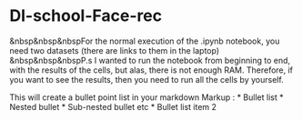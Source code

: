 # Dl-school-Face-rec

&nbsp&nbsp&nbspFor the normal execution of the .ipynb notebook, you need two datasets (there are links to them in the laptop)  
&nbsp&nbsp&nbspP.s I wanted to run the notebook from beginning to end, with the results of the cells, but alas, there is not enough RAM.
Therefore, if you want to see the results, then you need to run all the cells by yourself.

 This will create a bullet point list in your markdown
 Markup : * Bullet list
              * Nested bullet
                  * Sub-nested bullet etc
          * Bullet list item 2
